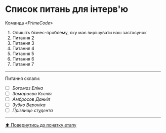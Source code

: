 # Список питань для інтерв'ю
Команда «*PrimeCode*»

1. Опишіть бізнес-проблему, яку має вирішувати наш застосунок
2. Питання 2
3. Питання 3
4. Питання 4
5. Питання 5
6. Питання 6
7. Питання 7

---
Питання склали:			

- [ ] *Богомаз Еліна*
- [ ] *Замараєва Ксенія*
- [ ] *Амбросов Даниіл*
- [ ] *Зубко Вероніка*
- [ ] *Прізвище студента*

---
[:arrow_up: Повернутись до початку етапу](/docs/1.Envisioning/README.md)

